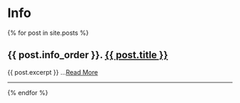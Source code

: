 <h1>Info</h1>
<div class="posts">
    {% for post in site.posts %}
    <article class="post">
        <h2>{{ post.info_order }}. <a href="{{ site.baseurl }}{{ post.url }}">{{ post.title }}</a></h2>
        <div class="entry">
            {{ post.excerpt }} ...<a href="{{ site.baseurl }}{{ post.url }}" class="read-more">Read More</a>
        </div>
    </article>
    <hr/>
    {% endfor %}
</div>

